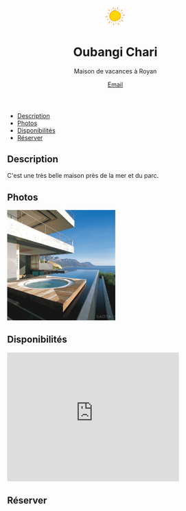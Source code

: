 <html>

<head>
	<meta http-equiv="content-type" content="text/html; charset=UTF-8">
	<title>Oubangi Chari - maison à Royan</title>
	<meta charset="utf-8">
	<meta name="viewport" content="width=device-width, initial-scale=1">
	<meta name="author" content="Oubangichari">
	<meta name="description" content="Page de présentation d'Oubangichari, maison de vacances à Royan">
	<meta name="keywords" content="Oubangichari, location, Royan">
	<link rel="stylesheet" href="oubangichari.css">
</head>

<body class="">



<!-- Header -->
<header id="header">
	<img src="accueil.jpg" alt="" style="width: 10%; height: 10%">
	<h1>Oubangi Chari</h1>
	<p>Maison de vacances à Royan</p>
	<a href="mailto:oubangichari@gmail.com" class="icon fa-envelope alt">
		<span class="label">Email</span>
	</a>
</header>

<!-- Nav -->
<nav id="nav" class="">
	<ul>
		<li><a href="#description">Description</a></li>
		<li><a href="#photos">Photos</a></li>
		<li><a href="#agenda">Disponibilités</a></li>
		<li><a href="#contact">Réserver</a></li>
	</ul>
</nav>

<h2 id="description">Description</h2>
<p>C'est une très belle maison près de la mer et du parc.</p>

<h2 id="photos">Photos</h2>
<img src="maison-vue-d-ensemble.jpg" alt="" style="width: 50%; height: 50%">

<h2 id="agenda">Disponibilités</h2>
<iframe src="https://calendar.google.com/calendar/embed?showTitle=0&amp;showPrint=0&amp;showTabs=0&amp;showCalendars=0&amp;height=300&amp;wkst=7&amp;bgcolor=%23FFFFFF&amp;ctz=Europe%2FParis" style="border-width:0" width="400" height="300" frameborder="0" scrolling="no"></iframe>

<h2  id="contact">Réserver</h2>



</body>
</html>





